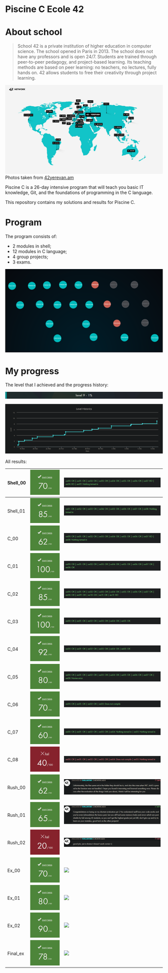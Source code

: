 # Piscine C Ecole 42

# About school

> School 42 is a private institution of higher education in computer science. The school opened in Paris in 2013. The school does not have any professors and is open 24/7. Students are trained through peer-to-peer pedagogy, and project-based learning. Its teaching methods are based on peer 
learning: no teachers, no lectures, fully hands on. 42 allows students to free their creativity through project learning.
> 

![Photos taken from [42yerevan.am](https://42yerevan.am/)](/img/42-network.jpg)
Photos taken from [42yerevan.am](https://42yerevan.am/)

Piscine C is a 26-day intensive program that will teach you basic IT knowledge, Git, and the foundations of programming in the C language.

This repository contains my solutions and results for Piscine C.

# Program

The program consists of:

- 2 modules in shell;
- 12 modules in C language;
- 4 group projects;
- 3 exams.

![](/img/holy_graph.png)

# My progress

The level that I achieved and the progress history:

![](/img/level.png)

![](/img/level_history.png)

All results:

| Shell_00 | ![](/img/ss/ss_00.png) | ![](/img/res/rs_00.png) |
| --- | --- | --- |
| Shell_01 | ![](/img/ss/ss_01.png) | ![](/img/res/rs_01.png) |
| C_00 | ![](/img/ss/sc_00.png) | ![](/img/res/rc_00.png) |
| C_01 | ![](/img/ss/sc_01.png) | ![](/img/res/rc_01.png) |
| C_02 | ![](/img/ss/sc_02.png) | ![](/img/res/rc_02.png) |
| C_03 | ![](/img/ss/sc_03.png) | ![](/img/res/rc_03.png) |
| C_04 | ![](/img/ss/sc_04.png) | ![](/img/res/rc_04.png) |
| C_05 | ![](/img/ss/sc_05.png) | ![](/img/res/rc_05.png) |
| C_06 | ![](/img/ss/sc_06.png) | ![](/img/res/rc_06.png) |
| C_07 | ![](/img/ss/sc_07.png) | ![](/img/res/rc_07.png) |
| C_08 | ![](/img/ss/sc_08.png) | ![](/img/res/rc_08.png) |
| Rush_00 | ![](/img/ss/sr_00.png) | ![](/img/res/rr_00.png) |
| Rush_01 | ![](/img/ss/sr_01.png) | ![](/img/res/rr_01.png) |
| Rush_02 | ![](/img/ss/sr_02.png) | ![](/img/res/rr_02.png) |
| Ex_00 | ![](/img/ss/se_00.png) | ![](/img/res/re_00.png) |
| Ex_01 | ![](/img/ss/se_01.png) | ![](/img/res/re_01.png) |
| Ex_02 | ![](/img/ss/se_02.png) | ![](/img/res/re_02.png) |
| Final_ex | ![](/img/ss/se_03.png) | ![](/img/res/re_03.png) |

